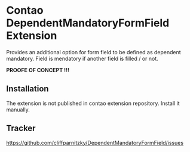 Contao DependentMandatoryFormField Extension
============================================

Provides an additional option for form field to be defined as dependent mandatory. Field is mendatory if another field is filled / or not.

**PROOFE OF CONCEPT !!!**


Installation
------------

The extension is not published in contao extension repository.
Install it manually.


Tracker
-------

https://github.com/cliffparnitzky/DependentMandatoryFormField/issues